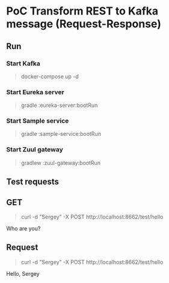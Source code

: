 # PoC Transform REST to Kafka message (Request-Response)

## Run

### Start Kafka
> docker-compose up -d

### Start Eureka server

> gradle :eureka-server:bootRun

### Start Sample service

> gradle :sample-service:bootRun


### Start Zuul gateway

> gradlew :zuul-gateway:bootRun

## Test requests

## GET 
> curl -d "Sergey" -X POST http://localhost:8662/test/hello

Who are you?

## Request 
> curl -d "Sergey" -X POST http://localhost:8662/test/hello

Hello, Sergey
